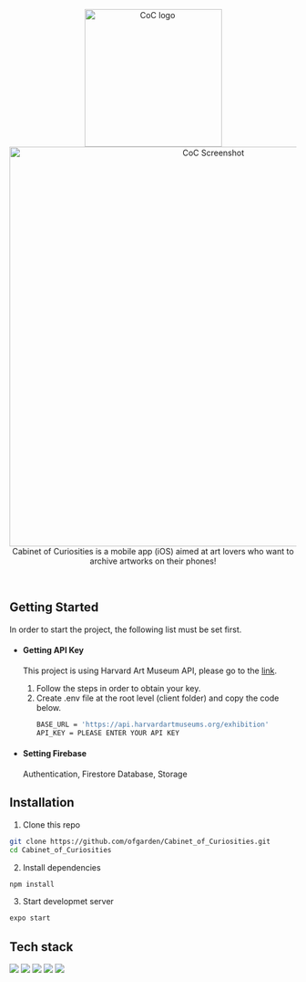 <p align="center">
<img width="241" alt="CoC logo" src="https://user-images.githubusercontent.com/102771075/207304489-85fb45a9-214c-456d-b09b-74b6cb0f2807.png">
<br>
<img width="700" alt="CoC Screenshot" src="https://user-images.githubusercontent.com/102771075/193109490-59a3357d-6de9-4dab-b275-298b6b08e97c.png">
<br>
Cabinet of Curiosities is a mobile app (iOS) aimed at art lovers who want to archive artworks on their phones!
</p>

<br>

## Getting Started
In order to start the project, the following list must be set first.

* #### Getting API Key
   This project is using Harvard Art Museum API, please go to the [link](https://harvardartmuseums.org/collections/api).
   1) Follow the steps in order to obtain your key.
   2) Create .env file at the root level (client folder) and copy the code below.
      ```bash
      BASE_URL = 'https://api.harvardartmuseums.org/exhibition'
      API_KEY = PLEASE ENTER YOUR API KEY 
      ```

* #### Setting Firebase
   Authentication, Firestore Database, Storage   


## Installation

1. Clone this repo
```bash
git clone https://github.com/ofgarden/Cabinet_of_Curiosities.git 
cd Cabinet_of_Curiosities
``` 

2. Install dependencies
```bash
npm install
``` 

3. Start developmet server
```bash
expo start
``` 



## Tech stack
<img src="https://img.shields.io/badge/Expo-000020?style=flat-square&logo=Expo&logoColor=white"/> <img src="https://img.shields.io/badge/React Native-61DAFB?style=flat-square&logo=React&logoColor=black"/> <img src="https://img.shields.io/badge/Firebase Authentication-FFCA28?style=flat-square&logo=Firebase&logoColor=black"/> <img src="https://img.shields.io/badge/Storage-FFCA28?style=flat-square&logo=Firebase&logoColor=black"/> <img src="https://img.shields.io/badge/Cloud Firestore-FFCA28?style=flat-square&logo=Firebase&logoColor=black"/>
